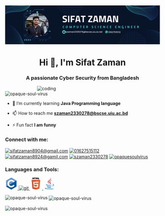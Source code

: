 ![logo](https://github.com/Opaque-Soul-Virus/Opaque-Soul-Virus/blob/main/Navy%20Blue%20Geometric%20Technology%20LinkedIn%20Banner%20(1).png)

<h1 align="center">Hi 👋, I'm Sifat Zaman</h1>
<h3 align="center">A passionate Cyber Security from Bangladesh</h3>

<img align="right" alt="coding" width="400" src="https://user-images.githubusercontent.com/74038190/212746035-d5c61762-973c-44c0-aec7-887f3b7690e3.gif">

<p align="left"> <img src="https://komarev.com/ghpvc/?username=opaque-soul-virus&label=Profile%20views&color=0e75b6&style=flat" alt="opaque-soul-virus" /> </p>

- 🌱 I’m currently learning **Java Programming language**

- 📫 How to reach me **szaman2330278@bscse.uiu.ac.bd**

- ⚡ Fun fact **I am funny**

<h3 align="left">Connect with me:</h3>
<p align="left">
<a href="https://linkedin.com/in/sifatzaman8904@gmail.com" target="blank"><img align="center" src="https://raw.githubusercontent.com/rahuldkjain/github-profile-readme-generator/master/src/images/icons/Social/linked-in-alt.svg" alt="sifatzaman8904@gmail.com" height="30" width="40" /></a>
<a href="https://fb.com/01627515112" target="blank"><img align="center" src="https://raw.githubusercontent.com/rahuldkjain/github-profile-readme-generator/master/src/images/icons/Social/facebook.svg" alt="01627515112" height="30" width="40" /></a>
<a href="https://www.hackerrank.com/sifatzaman8924@gamil.com" target="blank"><img align="center" src="https://raw.githubusercontent.com/rahuldkjain/github-profile-readme-generator/master/src/images/icons/Social/hackerrank.svg" alt="sifatzaman8924@gamil.com" height="30" width="40" /></a>
<a href="https://codeforces.com/profile/szaman2330278" target="blank"><img align="center" src="https://raw.githubusercontent.com/rahuldkjain/github-profile-readme-generator/master/src/images/icons/Social/codeforces.svg" alt="szaman2330278" height="30" width="40" /></a>
<a href="https://www.leetcode.com/opaquesoulvirus" target="blank"><img align="center" src="https://raw.githubusercontent.com/rahuldkjain/github-profile-readme-generator/master/src/images/icons/Social/leet-code.svg" alt="opaquesoulvirus" height="30" width="40" /></a>
</p>

<h3 align="left">Languages and Tools:</h3>
<p align="left"> <a href="https://www.cprogramming.com/" target="_blank" rel="noreferrer"> <img src="https://raw.githubusercontent.com/devicons/devicon/master/icons/c/c-original.svg" alt="c" width="40" height="40"/> </a> <a href="https://git-scm.com/" target="_blank" rel="noreferrer"> <img src="https://www.vectorlogo.zone/logos/git-scm/git-scm-icon.svg" alt="git" width="40" height="40"/> </a> <a href="https://www.w3.org/html/" target="_blank" rel="noreferrer"> <img src="https://raw.githubusercontent.com/devicons/devicon/master/icons/html5/html5-original-wordmark.svg" alt="html5" width="40" height="40"/> </a> <a href="https://www.java.com" target="_blank" rel="noreferrer"> <img src="https://raw.githubusercontent.com/devicons/devicon/master/icons/java/java-original.svg" alt="java" width="40" height="40"/> </a> </p>

<p><img align="left" src="https://github-readme-stats.vercel.app/api/top-langs?username=opaque-soul-virus&show_icons=true&locale=en&layout=compact" alt="opaque-soul-virus" /></p>

<p>&nbsp;<img align="center" src="https://github-readme-stats.vercel.app/api?username=opaque-soul-virus&show_icons=true&locale=en" alt="opaque-soul-virus" /></p>

<p><img align="center" src="https://github-readme-streak-stats.herokuapp.com/?user=opaque-soul-virus&" alt="opaque-soul-virus" /></p>
